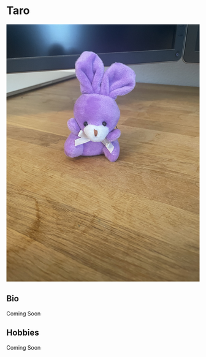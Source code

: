 # Taro

![image_1](pictures/taro.jpg)
<div style="page-break-after: always;"></div>

## Bio
Coming Soon
<div style="page-break-after: always;"></div>

## Hobbies
Coming Soon
<div style="page-break-after: always;"></div>